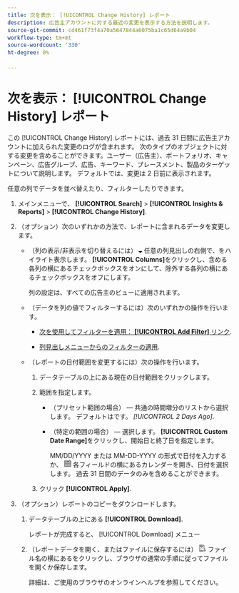 ```yaml
---
title: 次を表示： [!UICONTROL Change History] レポート
description: 広告主アカウントに対する最近の変更を表示する方法を説明します。
source-git-commit: cd461f73f4a70a5647844a6075ba1c65d64a9b04
workflow-type: tm+mt
source-wordcount: '330'
ht-degree: 0%

---
```


# 次を表示： [!UICONTROL Change History] レポート

この [!UICONTROL Change History] レポートには、過去 31 日間に広告主アカウントに加えられた変更のログが含まれます。 次のタイプのオブジェクトに対する変更を含めることができます。ユーザー（広告主）、ポートフォリオ、キャンペーン、広告グループ、広告、キーワード、プレースメント、製品のターゲットについて説明します。 デフォルトでは、変更は 2 日前に表示されます。

任意の列でデータを並べ替えたり、フィルターしたりできます。

1. メインメニューで、 **[!UICONTROL Search]** > **[!UICONTROL Insights & Reports]** > **[!UICONTROL Change History]**.

1. （オプション）次のいずれかの方法で、レポートに含まれるデータを変更します。

   * （列の表示/非表示を切り替えるには） ![下向き矢印](/help/search-social-commerce/assets/arrow-down-expand.png "下向き矢印") 任意の列見出しの右側で、をハイライト表示します。 **[!UICONTROL Columns]**&#x200B;をクリックし、含める各列の横にあるチェックボックスをオンにして、除外する各列の横にあるチェックボックスをオフにします。

      列の設定は、すべての広告主のビューに適用されます。

   * （データを列の値でフィルターするには）次のいずれかの操作を行います。

      * [次を使用してフィルターを適用： **[!UICONTROL Add Filter]** リンク](/help/search-social-commerce/common-tasks/data-views/ad-hoc-settings/column-filter-apply-from-column-heading.md).

      * [列見出しメニューからのフィルターの適用](/help/search-social-commerce/common-tasks/data-views/ad-hoc-settings/column-filter-apply-from-column-heading.md).
   * （レポートの日付範囲を変更するには）次の操作を行います。

      1. データテーブルの上にある現在の日付範囲をクリックします。

      1. 範囲を指定します。

         * （プリセット範囲の場合） — 共通の時間増分のリストから選択します。 デフォルトはです。 *[!UICONTROL 2 Days Ago]*.

         * （特定の範囲の場合） — 選択します。 **[!UICONTROL Custom Date Range]**&#x200B;をクリックし、開始日と終了日を指定します。

            MM/DD/YYYY または MM-DD-YYYY の形式で日付を入力するか、 ![カレンダー](/help/search-social-commerce/assets/calendar.png "カレンダー") 各フィールドの横にあるカレンダーを開き、日付を選択します。 過去 31 日間のデータのみを含めることができます。
      1. クリック **[!UICONTROL Apply]**.



1. （オプション）レポートのコピーをダウンロードします。

   1. データテーブルの上にある **[!UICONTROL Download]**.

      レポートが完成すると、 [!UICONTROL Download] メニュー

   1. （レポートデータを開く、またはファイルに保存するには） ![レポートを XLS としてダウンロード](/help/search-social-commerce/assets/download-spreadsheet2.png "レポートを XLS としてダウンロード") ファイル名の横にあるをクリックし、ブラウザの通常の手順に従ってファイルを開くか保存します。

      詳細は、ご使用のブラウザのオンラインヘルプを参照してください。
